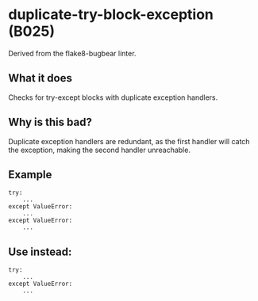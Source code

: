 # duplicate-try-block-exception (B025)
Derived from the flake8-bugbear linter.
## What it does
Checks for try-except blocks with duplicate exception handlers.
## Why is this bad?
Duplicate exception handlers are redundant, as the first handler will catch
the exception, making the second handler unreachable.
## Example
```
try:
    ...
except ValueError:
    ...
except ValueError:
    ...
```
## Use instead:
```
try:
    ...
except ValueError:
    ...
```
